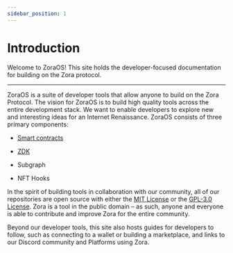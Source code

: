 ```yaml
---
sidebar_position: 1
---
```


# Introduction
Welcome to ZoraOS! This site holds the developer-focused documentation for building on the Zora protocol.

---

ZoraOS is a suite of developer tools that allow anyone to build on the Zora Protocol. The vision for ZoraOS is to build high quality tools across the entire development stack. We want to enable developers to explore new and interesting ideas for an Internet Renaissance. ZoraOS consists of three primary components:

* [Smart contracts](../docs/smart-contracts/smart-contracts)

* [ZDK](../docs/zdk/introduction)

* Subgraph

* NFT Hooks

In the spirit of building tools in collaboration with our community, all of our repositories are open source with either the [MIT License](https://opensource.org/licenses/MIT) or the [GPL-3.0 License](https://www.gnu.org/licenses/gpl-3.0.en.html). Zora is a tool in the public domain – as such, anyone and everyone is able to contribute and improve Zora for the entire community. 

Beyond our developer tools, this site also hosts guides for developers to follow, such as connecting to a wallet or building a marketplace, and links to our Discord community and Platforms using Zora.